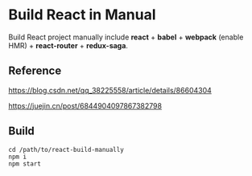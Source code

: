 # Build React in Manual

Build React project manually include __react__ +  __babel__ + __webpack__ (enable HMR) + __react-router__ + __redux-saga__.


## Reference

https://blog.csdn.net/qq_38225558/article/details/86604304

https://juejin.cn/post/6844904097867382798


## Build

```
cd /path/to/react-build-manually
npm i
npm start
```